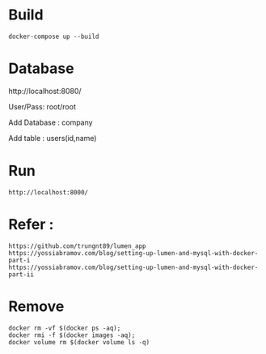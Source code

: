 # Build 
    docker-compose up --build

# Database
   http://localhost:8080/
   
   User/Pass: root/root
   
   Add Database : company
   
   Add table : users(id,name)

# Run 
    http://localhost:8000/

 
# Refer :
    https://github.com/trungnt89/lumen_app
    https://yossiabramov.com/blog/setting-up-lumen-and-mysql-with-docker-part-i
    https://yossiabramov.com/blog/setting-up-lumen-and-mysql-with-docker-part-ii

# Remove
    docker rm -vf $(docker ps -aq);
    docker rmi -f $(docker images -aq);
    docker volume rm $(docker volume ls -q)

